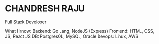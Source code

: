 # CHANDRESH RAJU

Full Stack Developer

What I know:
Backend: Go Lang, NodeJS (Express)
Frontend: HTML, CSS, JS, React JS
DB: PostgresQL, MySQL, Oracle
Devops: Linux, AWS
